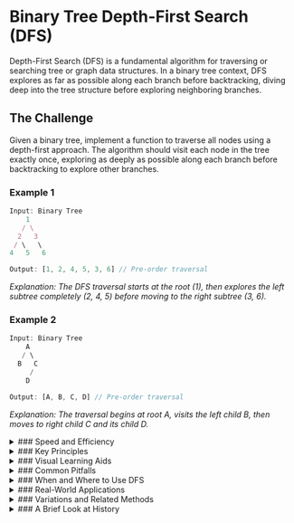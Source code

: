 # Binary Tree Depth-First Search (DFS)

Depth-First Search (DFS) is a fundamental algorithm for traversing or searching tree or graph data structures. In a binary tree context, DFS explores as far as possible along each branch before backtracking, diving deep into the tree structure before exploring neighboring branches.

## The Challenge

Given a binary tree, implement a function to traverse all nodes using a depth-first approach. The algorithm should visit each node in the tree exactly once, exploring as deeply as possible along each branch before backtracking to explore other branches.

### Example 1

```js
Input: Binary Tree
    1
   / \
  2   3
 / \   \
4   5   6

Output: [1, 2, 4, 5, 3, 6] // Pre-order traversal
```

_Explanation: The DFS traversal starts at the root (1), then explores the left subtree completely (2, 4, 5) before moving to the right subtree (3, 6)._

### Example 2

```js
Input: Binary Tree
    A
   / \
  B   C
     /
    D

Output: [A, B, C, D] // Pre-order traversal
```

_Explanation: The traversal begins at root A, visits the left child B, then moves to right child C and its child D._

<details>
<summary>
### Speed and Efficiency
</summary>

DFS offers efficient tree traversal with predictable performance characteristics:

- **Time Complexity**: $O(n)$ where n is the number of nodes in the tree, as each node must be visited exactly once.
- **Space Complexity**: 
  - **Best Case**: $O(h)$ where h is the height of the tree, representing the maximum depth of the recursion stack.
  - **Worst Case**: $O(n)$ for a skewed tree where the height equals the number of nodes.
</details>
<details>
<summary>
### Key Principles
</summary>

Binary Tree DFS operates on several core principles:

- **Recursive Nature**: The algorithm naturally lends itself to recursive implementation, with each recursive call exploring deeper into the tree.

- **Backtracking**: When a branch cannot be explored further (reaching a leaf node), the algorithm backtracks to the nearest unexplored branch.

- **Stack-Based**: Whether implemented recursively or iteratively, DFS relies on a stack data structure to track nodes to visit.

- **Traversal Orders**: DFS can follow different node visit orders:
  - **Pre-order**: Process root, then left subtree, then right subtree (Root → Left → Right)
  - **In-order**: Process left subtree, then root, then right subtree (Left → Root → Right)
  - **Post-order**: Process left subtree, then right subtree, then root (Left → Right → Root)
</details>
<details>
<summary>
### Visual Learning Aids
</summary>

For visual learners, these resources offer interactive and animated explanations of DFS:

- [Binary Tree Visualization with DFS and Call Stack](https://www.youtube.com/watch?v=va5VVVTIF-U) - Visual demonstration of DFS with call stack tracking
- [Depth-First Search/Traversal in Binary Tree](https://www.youtube.com/watch?v=rFNd6rckDWY) - Comprehensive explanation of DFS traversal methods
- [Hello Interview: Binary Trees and Depth-First Search](https://www.hellointerview.com/learn/code/depth-first-search/fundamentals) - Visual guide to DFS in binary trees
- [DataCamp: Depth-First Search in Python](https://www.datacamp.com/tutorial/depth-first-search-in-python) - Interactive tutorial with visualizations
</details>
<details>
<summary>
### Common Pitfalls
</summary>

When implementing DFS for binary trees, watch out for these common issues:

- **Stack Overflow**: Deep recursion on large trees can exceed the call stack limit. Consider iterative implementation for very deep trees.

- **Cycle Detection**: While binary trees shouldn't contain cycles, when extending to graphs, failing to track visited nodes can lead to infinite loops.

- **Traversal Order Confusion**: Mixing up pre-order, in-order, and post-order traversals can lead to incorrect implementations.

- **Null Node Handling**: Forgetting to check for null nodes can cause null pointer exceptions.
</details>
<details>
<summary>
### When and Where to Use DFS
</summary>

DFS is particularly well-suited for:

- **Tree Traversal**: When you need to visit every node in a tree.

- **Path Finding**: When searching for a specific path from root to leaf.

- **Tree Structure Analysis**: For operations like finding tree height, checking if a tree is balanced, or validating a binary search tree.

- **Expression Tree Evaluation**: For evaluating mathematical expressions represented as trees.

However, it may not be ideal for:

- **Finding the Shortest Path**: BFS is generally better for finding the shortest path between nodes.

- **Level-Order Operations**: When you need to process nodes level by level.

- **Very Deep Trees**: The recursive implementation may cause stack overflow for extremely deep trees.
</details>
<details>
<summary>
### Real-World Applications
</summary>

DFS has numerous practical applications:

- **Solving Puzzles**: Used in solving mazes, Sudoku, and other puzzles that require exploring all possible solutions.

- **Web Crawling**: For deep exploration of website hierarchies.

- **File System Traversal**: When searching for files in nested directory structures.

- **Compiler Design**: For parsing and syntax tree traversal in programming language compilers.

- **Network Analysis**: For exploring network topologies and finding connected components.

- **Game AI**: For decision tree exploration in game playing algorithms.
</details>
<details>
<summary>
### Variations and Related Methods
</summary>

Several variations and related algorithms extend the basic DFS concept:

- **Iterative Deepening DFS**: Combines advantages of DFS and BFS by gradually increasing depth limit.

- **Bidirectional DFS**: Searches from both start and goal nodes to find a meeting point.

- **Depth-Limited Search**: Restricts the maximum depth of exploration.

- **Breadth-First Search (BFS)**: A complementary algorithm that explores nodes level by level rather than branch by branch.

- **Topological Sort**: A DFS application that orders nodes such that for every directed edge (u,v), node u comes before v.
</details>
<details>
<summary>
### A Brief Look at History
</summary>

Depth-first search traces its origins to the 19th century with maze-solving algorithms. French mathematician Charles Pierre Trémaux is credited with developing one of the earliest maze-solving methods that resembles DFS. The algorithm was formally analyzed in the context of graph theory in the mid-20th century and has since become a cornerstone of computer science education and algorithm design. Its intuitive nature and versatility have ensured its continued relevance across numerous computational problems.
</details>